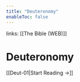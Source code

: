 ```yaml
---
title: "Deuteronomy"
enableToc: false
---
```

links: [[The Bible (WEB)]]
# Deuteronomy

[[Deut-01|Start Reading →]]
